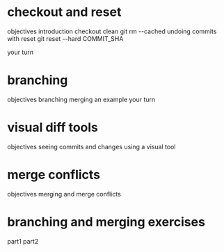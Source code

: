 # checkout and reset
objectives
introduction
checkout
clean
git rm --cached
undoing commits with reset
git reset --hard COMMIT_SHA

your turn

# branching
objectives
branching
merging
an example
your turn

# visual diff tools
objectives
seeing commits and changes
using a visual tool

# merge conflicts
objectives
merging and merge conflicts


# branching and merging exercises

part1
part2



